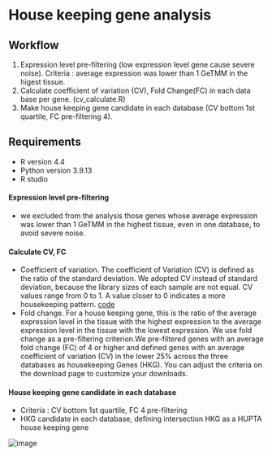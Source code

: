 # House keeping gene analysis

## Workflow
1. Expression level pre-filtering (low expression level gene cause severe noise). Criteria : average expression was lower than 1 GeTMM in the higest tissue. 
2. Calculate coefficient of variation (CV), Fold Change(FC) in each data base per gene. (cv_calculate.R)
3. Make house keeping gene candidate in each database (CV bottom 1st quartile, FC pre-filtering 4).

## Requirements

+ R version 4.4
+ Python version 3.9.13
+ R studio

#### Expression level pre-filtering
+ we excluded from the analysis those genes whose average expression was lower than 1 GeTMM in the highest tissue, even in one database, to avoid severe noise.

#### Calculate CV, FC
+ Coefficient of variation. The coefficient of Variation (CV) is defined as the ratio of the standard deviation. We adopted CV instead of standard deviation, because the library sizes of each sample are not equal. CV values range from 0 to 1. A value closer to 0 indicates a more housekeeping pattern. [code](https://github.com/Park-JungJoon/HUPTA/blob/main/Codes/Analysis/3_Housekeeping_gene/cv_calculate.R)
+ Fold change. For a house keeping gene, this is the ratio of the average expression level in the tissue with the highest expression to the average expression level in the tissue with the lowest expression. We use fold change as a pre-filtering criterion.We pre-filtered genes with an average fold change (FC) of 4 or higher and defined genes with an average coefficient of variation (CV) in the lower 25% across the three databases as housekeeping Genes (HKG). You can adjust the criteria on the download page to customize your downloads.
   

#### House keeping gene candidate in each database
+ Criteria : CV bottom 1st quartile, FC 4 pre-filtering
+ HKG candidate in each database, defining intersection HKG as a HUPTA house keeping gene

![image](https://github.com/Park-JungJoon/HUPTA/assets/97942772/604d8379-8873-409e-97e0-8cab96ec1c45)
